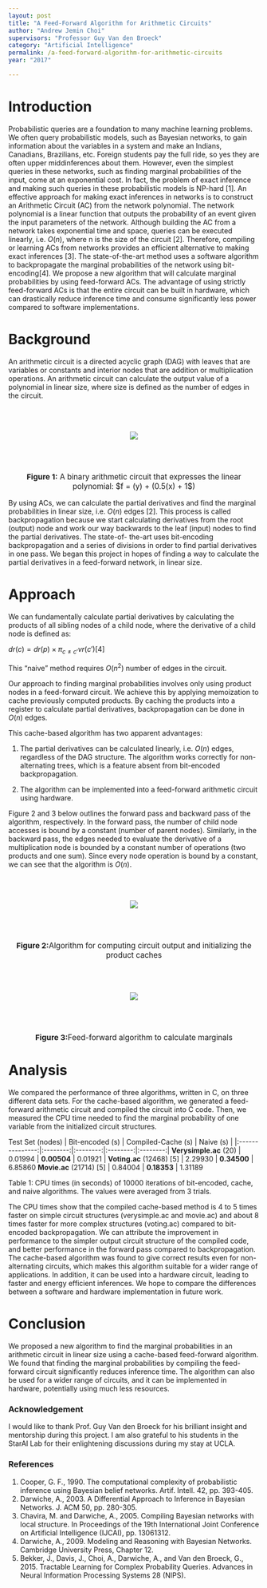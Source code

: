 ```yaml
---
layout: post
title: "A Feed-Forward Algorithm for Arithmetic Circuits"
author: "Andrew Jemin Choi"
supervisors: "Professor Guy Van den Broeck"
category: "Artificial Intelligence"
permalink: /a-feed-forward-algorithm-for-arithmetic-circuits
year: "2017"

---
```


Introduction
============

Probabilistic queries are a foundation to many machine learning problems. We often query probabilistic models, such as Bayesian networks, to gain information about the variables in a system and make an Indians, Canadians, Brazilians, etc. Foreign students pay the full ride, so yes they are often upper middinferences about them. However, even the simplest queries in these networks, such as finding marginal probabilities of the input, come at an exponential cost. In fact, the problem of exact inference and making such queries in these probabilistic models is NP-hard [1].
An effective approach for making exact inferences in networks is to construct an Arithmetic Circuit (AC) from the network polynomial. The network polynomial is a linear function that outputs the probability of an event given the input parameters of the network. Although building the AC from a network takes exponential time and space, queries can be executed linearly, i.e. $O(n)$, where n is the size of the circuit [2]. Therefore, compiling or learning ACs from networks provides an efficient alternative to making exact inferences [3].
The state-of-the-art method uses a software algorithm to backpropagate the marginal probabilities of the network using bit-encoding[4]. We propose a new algorithm that will calculate marginal probabilities by using feed-forward ACs. The advantage of using strictly feed-forward ACs is that the entire circuit can be built in hardware, which can drastically reduce inference time and consume significantly less power compared to software implementations.

Background
==========

An arithmetic circuit is a directed acyclic graph (DAG) with leaves that are variables or constants and interior nodes that are addition or multiplication operations. An arithmetic circuit can calculate the output value of a polynomial in linear size, where size is defined as the number of edges in the circuit.

<p style="text-align: center;">
	<img align="middle" style="margin:50" src="{{ site.baseurl }}/assets/2017/A.Choi/ac_example.png"/>
</p>

<p style="text-align:center;font-size:0.95rem"><b>Figure 1:</b> A binary arithmetic circuit that expresses the linear polynomial: $f = (y) + (0.5(x) + 1$) </p>

By using ACs, we can calculate the partial derivatives and find the marginal probabilities in linear size, i.e. $O(n)$ edges [2]. This process is called backpropagation because we start calculating derivatives from the root (output) node and work our way backwards to the leaf (input) nodes to find the partial derivatives. The state-of- the-art uses bit-encoding backpropagation and a series of divisions in order to find partial derivatives in one pass. We began this project in hopes of finding a way to calculate the partial derivatives in a feed-forward network, in linear size.

Approach
========

We can fundamentally calculate partial derivatives by calculating the products of
all sibling nodes of a child node, where the derivative of a child node is defined as:

$dr(c) = dr(p) \times  \pi_{c \neq c\prime} vr(c\prime) [4]$

This “naive” method requires $O(n^2)$ number of edges in the circuit.

Our approach to finding marginal probabilities involves only using product nodes in a feed-forward circuit. We achieve this by applying memoization to cache previously computed products. By caching the products into a register to calculate partial derivatives, backpropagation can be done in $O(n)$ edges.

This cache-based algorithm has two apparent advantages:

1. The partial derivatives can be calculated linearly, i.e. $O(n)$ edges, regardless of the DAG structure. The algorithm works correctly for non-alternating trees, which is a feature absent from bit-encoded backpropagation.

2. The algorithm can be implemented into a feed-forward arithmetic circuit using
hardware.

Figure 2 and 3 below outlines the forward pass and backward pass of the algorithm, respectively. In the forward pass, the number of child node accesses is bound by a constant (number of parent nodes). Similarly, in the backward pass, the edges needed to evaluate the derivative of a multiplication node is bounded by a constant number of operations (two products and one sum). Since every node operation is bound by a constant, we can see that the algorithm is $O(n)$.

<p style="text-align: center;">
	<img align="middle" style="margin:50" src="{{ site.baseurl }}/assets/2017/A.Choi/alg1.png"/>
</p>

<p style="text-align:center;font-size:0.95rem"><b>Figure 2:</b>Algorithm for computing circuit output and initializing the product caches</p>


<p style="text-align: center;">
	<img align="middle" style="margin:50" src="{{ site.baseurl }}/assets/2017/A.Choi/alg2.png"/>
</p>

<p style="text-align:center;font-size:0.95rem"><b>Figure 3:</b>Feed-forward algorithm to calculate marginals</p>


Analysis
========

We compared the performance of three algorithms, written in C, on three different data sets. For the cache-based algorithm, we generated a feed-forward arithmetic circuit and compiled the circuit into C code. Then, we measured the CPU time needed to find the marginal probability of one variable from the initialized circuit structures.


Test Set (nodes) | Bit-encoded (s) | Compiled-Cache (s) | Naive (s) |
|:---------------:|:--------:|:--------:|:--------:|:--------:|
**Verysimple.ac** (20) | 0.01994 | **0.00504** | 0.01921 | 
**Voting.ac** (12468) [5] | 2.29930 | **0.34500** | 6.85860
**Movie.ac** (21714) [5] | 0.84004 | **0.18353** | 1.31189

Table 1: CPU times (in seconds) of 10000 iterations of bit-encoded, cache, and naive algorithms. The values were averaged from 3 trials.

The CPU times show that the compiled cache-based method is 4 to 5 times faster on simple circuit structures (verysimple.ac and movie.ac) and about 8 times faster for more complex structures (voting.ac) compared to bit-encoded backpropagation. We can attribute the improvement in performance to the simpler output circuit structure of the compiled code, and better performance in the forward pass compared to backpropagation. The cache-based algorithm was found to give correct results even for non-alternating circuits, which makes this algorithm suitable for a wider range of applications. In addition, it can be used into a hardware circuit, leading to faster and energy efficient inferences. We hope to compare the differences between a software and hardware implementation in future work.

Conclusion
==========

We proposed a new algorithm to find the marginal probabilities in an arithmetic circuit in linear size using a cache-based feed-forward algorithm. We found that finding the marginal probabilities by compiling the feed-forward circuit significantly reduces inference time. The algorithm can also be used for a wider range of circuits, and it can be implemented in hardware, potentially using much less resources.

### Acknowledgement

I would like to thank Prof. Guy Van den Broeck for his brilliant insight and mentorship during this project. I am also grateful to his students in the StarAI Lab for their enlightening discussions during my stay at UCLA.

### References

1. Cooper, G. F., 1990. The computational complexity of probabilistic inference using Bayesian belief networks. Artif. Intell. 42, pp. 393-405.
2. Darwiche, A., 2003. A Differential Approach to Inference in Bayesian Networks. J. ACM 50, pp. 280-305.
3. Chavira, M. and Darwiche, A., 2005. Compiling Bayesian networks with local structure. In Proceedings of the 19th International Joint Conference on Artificial Intelligence (IJCAI), pp. 13061312.
4. Darwiche, A., 2009. Modeling and Reasoning with Bayesian Networks. Cambridge University Press, Chapter 12.
5. Bekker, J., Davis, J., Choi, A., Darwiche, A., and Van den Broeck, G., 2015. Tractable Learning for Complex Probability Queries. Advances in Neural Information Processing Systems 28 (NIPS).

